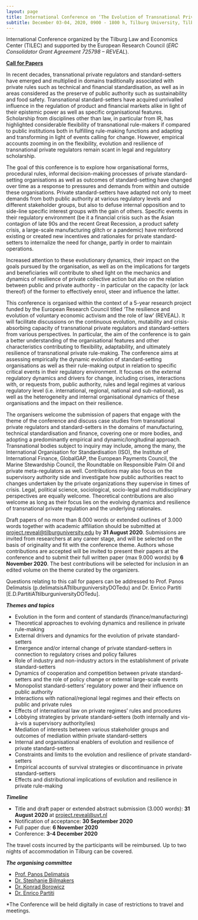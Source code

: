 ```yaml
---
layout: page
title: International Conference on ‘The Evolution of Transnational Private Rule-Makers: Understanding Drivers and Dynamics’
subtitle: December 03-04, 2020, 0900 - 1800 h, Tilburg University, Tilburg, The Netherlands
---
```


International Conference organized by the Tilburg Law and Economics Center (TILEC) and supported by the European Research Council (*ERC Consolidator Grant Agreement 725798 – REVEAL*).

[**Call for Papers**](https://www.tilburguniversity.edu/sites/default/files/download/ERC%20Conference%20CfP%200705.pdf)

In recent decades, transnational private regulators and standard-setters have emerged and multiplied in domains traditionally associated with private rules such as technical and financial standardisation, as well as in areas considered as the preserve of public authority such as sustainability and food safety. Transnational standard-setters have acquired unrivalled influence in the regulation of product and financial markets alike in light of their epistemic power as well as specific organisational features. Scholarship from disciplines other than law, in particular from IR, has highlighted considerable flexibility of transnational rule-makers if compared to public institutions both in fulfilling rule-making functions and adapting and transforming in light of events calling for change. However, empirical accounts zooming in on the flexibility, evolution and resilience of transnational private regulators remain scant in legal and regulatory scholarship.

The goal of this conference is to explore how organisational forms, procedural rules, informal decision-making processes of private standard-setting organisations as well as outcomes of standard-setting have changed over time as a response to pressures and demands from within and outside these organisations. Private standard-setters have adapted not only to meet demands from both public authority at various regulatory levels and different stakeholder groups, but also to defuse internal opposition and to side-line specific interest groups with the gain of others. Specific events in their regulatory environment (be it a financial crisis such as the Asian contagion of late 90s and the recent Great Recession, a product safety crisis, a large-scale manufacturing glitch or a pandemic) have reinforced existing or created new incentives and rationales for private standard- setters to internalize the need for change, partly in order to maintain operations.

Increased attention to these evolutionary dynamics, their impact on the goals pursued by the organisation, as well as on the implications for targets and beneficiaries will contribute to shed light on the mechanics and dynamics of resilience of private collective action but also on the relation between public and private authority - in particular on the capacity (or lack thereof) of the former to effectively enrol, steer and influence the latter.

This conference is organised within the context of a 5-year research project funded by the European Research Council titled ‘The resilience and evolution of voluntary economic activism and the role of law’ (REVEAL). It will facilitate discussions on the continuous evolution, mutability and crisis- absorbing capacity of transnational private regulators and standard-setters from various perspectives. In particular, the aim of the conference is to gain a better understanding of the organisational features and other characteristics contributing to flexibility, adaptability, and ultimately resilience of transnational private rule-making. The conference aims at assessing empirically the dynamic evolution of standard-setting organisations as well as their rule-making output in relation to specific critical events in their regulatory environment. It focuses on the external regulatory dynamics and drivers for change, including crises, interactions with, or requests from, public authority, rules and legal regimes at various regulatory level (i.e. international, regional, national and sub-national), as well as the heterogeneity and internal organisational dynamics of these organisations and the impact on their resilience.

The organisers welcome the submission of papers that engage with the theme of the conference and discuss case studies from transnational private regulators and standard-setters in the domains of manufacturing, technical standardisation and finance, covering one or more bodies, and adopting a predominantly empirical and dynamic/longitudinal approach. Transnational bodies subject to inquiry may include, among the many, the International Organisation for Standardisation (ISO), the Institute of International Finance, GlobalGAP, the European Payments Council, the Marine Stewardship Council, the Roundtable on Responsible Palm Oil and private meta-regulators as well. Contributions may also focus on the supervisory authority side and investigate how public authorities react to changes undertaken by the private organizations they supervise in times of crisis. Legal, political science, sociological, socio-legal and multidisciplinary perspectives are equally welcome. Theoretical contributions are also welcome as long as their focus lies on the evolving dynamics and resilience of transnational private regulation and the underlying rationales.

Draft papers of no more than 8.000 words or extended outlines of 3.000 words together with academic affiliation should be submitted at project.reveal@tilburguniversity.edu by **31 August 2020**. Submissions are invited from researchers at any career stage, and will be selected on the basis of originality and fit with the conference theme. Authors whose contributions are accepted will be invited to present their papers at the conference and to submit their full written paper (max 9.000 words) by **6 November 2020**. The best contributions will be selected for inclusion in an edited volume on the theme curated by the organizers.

Questions relating to this call for papers can be addressed to Prof. Panos Delimatsis (p.delimatsisATtilburguniversityDOTedu) and Dr. Enrico Partiti [E.D.PartitiATtilburguniversityDOTedu].

***Themes and topics***
+ Evolution in the form and content of standards (finance/manufacturing)
+ Theoretical approaches to evolving dynamics and resilience in private rule-making
+ External drivers and dynamics for the evolution of private standard-setters
+ Emergence and/or internal change of private standard-setters in connection to regulatory crises and policy failures
+ Role of industry and non-industry actors in the establishment of private standard-setters
+ Dynamics of cooperation and competition between private standard-setters and the role of policy change or external large-scale events
+ Monopolist standard-setters’ regulatory power and their influence on public authority
+ Interactions with national/regional legal regimes and their effects on public and private rules
+ Effects of international law on private regimes’ rules and procedures
+ Lobbying strategies by private standard-setters (both internally and vis-à-vis a supervisory authority/ies)
+ Mediation of interests between various stakeholder groups and outcomes of mediation within private standard-setters
+ Internal and organisational enablers of evolution and resilience of private standard-setters
+ Constraints and limits to the evolution and resilience of private standard-setters
+ Empirical accounts of survival strategies or discontinuance in private standard-setters
+ Effects and distributional implications of evolution and resilience in private rule-making

***Timeline***
+ Title and draft paper or extended abstract submission (3.000 words): **31 August 2020** at project.reveal@uvt.nl
+ Notification of acceptance: **30 September 2020**
+ Full paper due: **6 November 2020**
+ Conference: **3-4 December 2020**

The travel costs incurred by the participants will be reimbursed. Up to two nights of accommodation in Tilburg can be covered.

***The organising committee***
+ [Prof. Panos Delimatsis](https://research.tilburguniversity.edu/en/persons/panagiotis-delimatsis)
+ [Dr. Stephanie Bijlmakers](https://research.tilburguniversity.edu/en/persons/stephanie-bijlmakers)
+ [Dr. Konrad Borowicz](https://research.tilburguniversity.edu/en/persons/maciej-borowicz)
+ [Dr. Enrico Partiti](https://research.tilburguniversity.edu/en/persons/enrico-partiti)

*The Conference will be held digitally in case of restrictions to travel and meetings.

